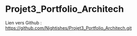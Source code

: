 # Projet3_Portfolio_Architech

Lien vers Github : https://github.com/Nightishes/Projet3_Portfolio_Architech.git
